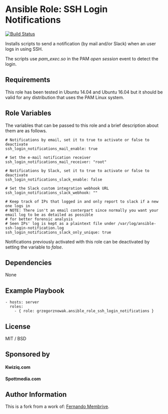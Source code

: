 # Ansible Role: SSH Login Notifications

[![Build Status](https://travis-ci.org/membrive/ansible-role-ssh-login-notifications.svg?branch=master)](https://travis-ci.org/membrive/ansible-role-ssh-login-notifications)

Installs scripts to send a notification (by mail and/or Slack) when an user logs in using SSH.

The scripts use *pam_exec.so* in the PAM *open session* event to detect the login.

## Requirements

This role has been tested in Ubuntu 14.04 and Ubuntu 16.04 but it should be valid for any distribution that uses the PAM Linux system.

## Role Variables

The variables that can be passed to this role and a brief description about them are as follows.

```
# Notifications by email, set it to true to activate or false to deactivate
ssh_login_notifications_mail_enable: true

# Set the e-mail notification receiver
ssh_login_notifications_mail_receiver: "root"

# Notifications by Slack, set it to true to activate or false to deactivate
ssh_login_notifications_slack_enable: false

# Set the Slack custom integration webhook URL
ssh_login_notifications_slack_webhook: ""

# Keep track of IPs that logged in and only report to slack if a new one logs in
# NOTE: There isn't an email conterpart since normally you want your email log to be as detailed as possible
# for better forensic analysis
# Seen IPs' log is kept as a plaintext file under /var/log/ansible-ssh-login-notification.log
ssh_login_notifications_slack_only_unique: true
```

Notifications previously activated with this role can be deactivated by setting the variable to *false*. 

## Dependencies

None

## Example Playbook

```
- hosts: server
  roles:
    - { role: grzegorznowak.ansible_role_ssh_login_notifications }
```

## License

MIT / BSD

## Sponsored by

#### Kwiziq.com 
#### Spottmedia.com

## Author Information

This is a fork from a work of:
[Fernando Membrive](https://membrive.net).
